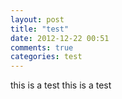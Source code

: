 ```yaml
---
layout: post
title: "test"
date: 2012-12-22 00:51
comments: true
categories: test
---
```

this is a test
this is a test
